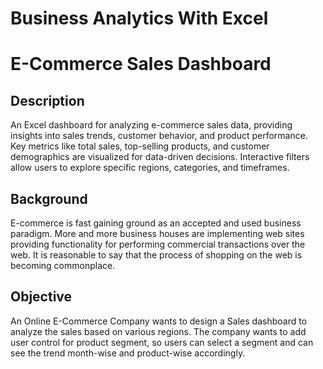 # Business Analytics With Excel
# E-Commerce Sales Dashboard

## Description
An Excel dashboard for analyzing e-commerce sales data, providing insights into sales trends, customer behavior, and product performance. Key metrics like total sales, top-selling products, and customer demographics are visualized for data-driven decisions. Interactive filters allow users to explore specific regions, categories, and timeframes.

## Background 
E-commerce is fast gaining ground as an accepted and used business paradigm. More and more business houses are implementing web sites providing functionality for performing commercial transactions over the web. It is reasonable to say that the process of shopping on the web is becoming commonplace.

## Objective

An Online E-Commerce Company wants to design a Sales dashboard to analyze the sales based on various regions. The company wants to add user control for product segment, so users can select a segment and can see the trend month-wise and product-wise accordingly.  
